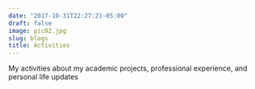 ```yaml
---
date: "2017-10-31T22:27:21-05:00"
draft: false
image: pic02.jpg
slug: blogs
title: Activities
---
```


My activities about my academic projects, professional experience, and personal life updates